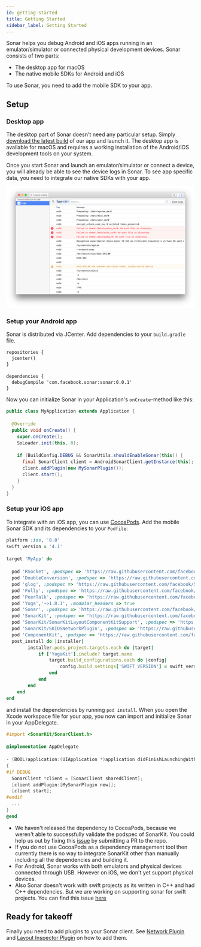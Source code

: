 ```yaml
---
id: getting-started
title: Getting Started
sidebar_label: Getting Started
---
```


Sonar helps you debug Android and iOS apps running in an emulator/simulator or connected physical development devices. Sonar consists of two parts:

* The desktop app for macOS
* The native mobile SDKs for Android and iOS

To use Sonar, you need to add the mobile SDK to your app.

## Setup

### Desktop app

The desktop part of Sonar doesn't need any particular setup. Simply [download the latest build](https://www.facebook.com/sonar/public/mac) of our app and launch it. The desktop app is available for macOS and requires a working installation of the Android/iOS development tools on your system.

Once you start Sonar and launch an emulator/simulator or connect a device, you will already be able to see the device logs in Sonar. To see app specific data, you need to integrate our native SDKs with your app.

![Logs plugin](/docs/assets/initial.png)

### Setup your Android app

Sonar is distributed via JCenter. Add dependencies to your `build.gradle` file.

```
repositories {
  jcenter()
}

dependencies {
  debugCompile 'com.facebook.sonar:sonar:0.0.1'
}
```

Now you can initialize Sonar in your Application's `onCreate`-method like this:

```java
public class MyApplication extends Application {

  @Override
  public void onCreate() {
    super.onCreate();
    SoLoader.init(this, 0);

    if (BuildConfig.DEBUG && SonarUtils.shouldEnableSonar(this)) {
      final SonarClient client = AndroidSonarClient.getInstance(this);
      client.addPlugin(new MySonarPlugin());
      client.start();
    }
  }
}
```

### Setup your iOS app

To integrate with an iOS app, you can use [CocoaPods](https://cocoapods.org). Add the mobile Sonar SDK and its dependencies to your `Podfile`:

```ruby
platform :ios, '8.0'
swift_version = '4.1'

target 'MyApp' do

  pod 'RSocket', :podspec => 'https://raw.githubusercontent.com/facebook/Sonar/master/iOS/third-party-podspecs/RSocket.podspec?token=ADr9NE_I05Vu8g7oq_g6g_9FLx784NFmks5bJ5LvwA%3D%3D'
  pod 'DoubleConversion', :podspec => 'https://raw.githubusercontent.com/facebook/Sonar/master/iOS/third-party-podspecs/DoubleConversion.podspec?token=ADr9NOxtIEmr5ODP9PWq6-sht-Ye6UYGks5bJ5MjwA%3D%3D'
  pod 'glog', :podspec => 'https://raw.githubusercontent.com/facebook/Sonar/master/iOS/third-party-podspecs/glog.podspec?token=ADr9NBHbrlbkFR3DQTPzj0CnZdria4jvks5bJ5M3wA%3D%3D'
  pod 'Folly', :podspec => 'https://raw.githubusercontent.com/facebook/Sonar/master/iOS/third-party-podspecs/Folly.podspec?token=ADr9NNTjwJ8xqLFwc3Qz3xB3GsCk-Esmks5bJ5NGwA%3D%3D'
  pod 'PeerTalk', :podspec => 'https://raw.githubusercontent.com/facebook/Sonar/master/iOS/third-party-podspecs/PeerTalk.podspec?token=ADr9NB8frQTrUWytsMXtdv_P8km7jV_Mks5bJ5NbwA%3D%3D'
  pod 'Yoga','~>1.8.1', :modular_headers => true
  pod 'Sonar', :podspec => 'https://raw.githubusercontent.com/facebook/Sonar/master/xplat/Sonar/Sonar.podspec?token=ADr9NFO7byH9uAuhGAIEYuoJeBNyBxf6ks5bJ5N8wA%3D%3D'
  pod 'SonarKit', :podspec => 'https://raw.githubusercontent.com/facebook/Sonar/master/iOS/SonarKit.podspec?token=ADr9NBuYoodM_NeysQg899hkxXw0WZ7Xks5bJ5OVwA%3D%3D'
  pod 'SonarKit/SonarKitLayoutComponentKitSupport', :podspec => 'https://raw.githubusercontent.com/facebook/Sonar/master/iOS/SonarKit.podspec?token=ADr9NBuYoodM_NeysQg899hkxXw0WZ7Xks5bJ5OVwA%3D%3D'
  pod 'SonarKit/SKIOSNetworkPlugin', :podspec => 'https://raw.githubusercontent.com/facebook/Sonar/master/iOS/SonarKit.podspec?token=ADr9NBuYoodM_NeysQg899hkxXw0WZ7Xks5bJ5OVwA%3D%3D'
  pod 'ComponentKit', :podspec => 'https://raw.githubusercontent.com/facebook/Sonar/master/iOS/third-party-podspecs/ComponentKit.podspec?token=ADr9NNV9gqkpFTUKaHpCiYOZIG3Ev-Hyks5bJ5O-wA%3D%3D'
  post_install do |installer|
        installer.pods_project.targets.each do |target|
            if ['YogaKit'].include? target.name
                target.build_configurations.each do |config|
                    config.build_settings['SWIFT_VERSION'] = swift_version
                end
            end
        end
    end
end

```

and install the dependencies by running `pod install`. When you open the Xcode workspace file for your app, you now can import and initialize Sonar in your AppDelegate.

```objective-c
#import <SonarKit/SonarClient.h>

@implementation AppDelegate

- (BOOL)application:(UIApplication *)application didFinishLaunchingWithOptions:(NSDictionary *)launchOptions
{
#if DEBUG
  SonarClient *client = [SonarClient sharedClient];
  [client addPlugin:[MySonarPlugin new]];
  [client start];
#endif
  ...
}
@end
```
<div class='warning'>

* We haven't released the dependency to CocoaPods, because we weren't able to successfully validate the podspec of SonarKit. You could help us out by fixing this [issue](https://github.com/facebook/Sonar/issues/11) by submitting a PR to the repo.
* If you do not use CocoaPods as a dependency management tool then currently there is no way to integrate SonarKit other than manually including all the dependencies and building it.
* For Android, Sonar works with both emulators and physical devices connected through USB. However on iOS, we don't yet support physical devices.
* Also Sonar doesn't work with swift projects as its written in C++ and had C++ dependencies. But we are working on supporting sonar for swift projects. You can find this issue [here](https://github.com/facebook/Sonar/issues/13)
</div>

## Ready for takeoff

Finally you need to add plugins to your Sonar client. See [Network Plugin](network-plugin.md) and [Layout Inspector Plugin](layout-plugin.md) on how to add them.
